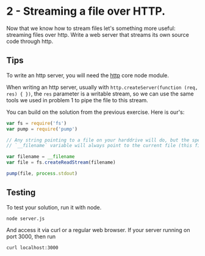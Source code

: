 # 2 - Streaming a file over HTTP.

Now that we know how to stream files let's something more useful: streaming files over http.
Write a web server that streams its own source code through http.

## Tips

To write an http server, you will need the [http](https://nodejs.org/api/http.html) core node
module.

When writing an http server, usually with `http.createServer(function (req, res) { })`, the `res` parameter
is a writable stream, so we can use the same tools we used in problem 1 to pipe the file to this stream.

You can build on the solution from the previous exercise. Here is our's:

``` js
var fs = require('fs')
var pump = require('pump')

// Any string pointing to a file on your harddrive will do, but the special
// `__filename` variable will always point to the current file (this file)

var filename = __filename
var file = fs.createReadStream(filename)

pump(file, process.stdout)
```

## Testing

To test your solution, run it with node.

```
node server.js
```

And access it via curl or a regular web browser. If your server running on port 3000, then run

```
curl localhost:3000
```
